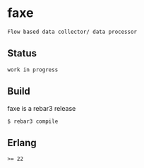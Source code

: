 faxe
=====

    Flow based data collector/ data processor
   
    
Status
------

    work in progress

Build
-----

faxe is a rebar3 release

    $ rebar3 compile


Erlang
------
    >= 22
